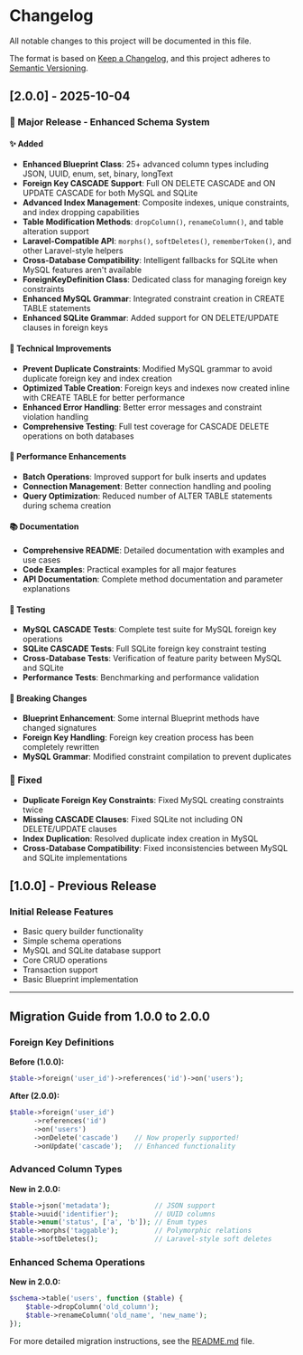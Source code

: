 # Changelog

All notable changes to this project will be documented in this file.

The format is based on [Keep a Changelog](https://keepachangelog.com/en/1.0.0/),
and this project adheres to [Semantic Versioning](https://semver.org/spec/v2.0.0.html).

## [2.0.0] - 2025-10-04

### 🎉 Major Release - Enhanced Schema System

#### ✨ Added
- **Enhanced Blueprint Class**: 25+ advanced column types including JSON, UUID, enum, set, binary, longText
- **Foreign Key CASCADE Support**: Full ON DELETE CASCADE and ON UPDATE CASCADE for both MySQL and SQLite
- **Advanced Index Management**: Composite indexes, unique constraints, and index dropping capabilities
- **Table Modification Methods**: `dropColumn()`, `renameColumn()`, and table alteration support
- **Laravel-Compatible API**: `morphs()`, `softDeletes()`, `rememberToken()`, and other Laravel-style helpers
- **Cross-Database Compatibility**: Intelligent fallbacks for SQLite when MySQL features aren't available
- **ForeignKeyDefinition Class**: Dedicated class for managing foreign key constraints
- **Enhanced MySQL Grammar**: Integrated constraint creation in CREATE TABLE statements
- **Enhanced SQLite Grammar**: Added support for ON DELETE/UPDATE clauses in foreign keys

#### 🔧 Technical Improvements
- **Prevent Duplicate Constraints**: Modified MySQL grammar to avoid duplicate foreign key and index creation
- **Optimized Table Creation**: Foreign keys and indexes now created inline with CREATE TABLE for better performance
- **Enhanced Error Handling**: Better error messages and constraint violation handling
- **Comprehensive Testing**: Full test coverage for CASCADE DELETE operations on both databases

#### 🚀 Performance Enhancements
- **Batch Operations**: Improved support for bulk inserts and updates
- **Connection Management**: Better connection handling and pooling
- **Query Optimization**: Reduced number of ALTER TABLE statements during schema creation

#### 📚 Documentation
- **Comprehensive README**: Detailed documentation with examples and use cases
- **Code Examples**: Practical examples for all major features
- **API Documentation**: Complete method documentation and parameter explanations

#### 🧪 Testing
- **MySQL CASCADE Tests**: Complete test suite for MySQL foreign key operations
- **SQLite CASCADE Tests**: Full SQLite foreign key constraint testing
- **Cross-Database Tests**: Verification of feature parity between MySQL and SQLite
- **Performance Tests**: Benchmarking and performance validation

#### 🔄 Breaking Changes
- **Blueprint Enhancement**: Some internal Blueprint methods have changed signatures
- **Foreign Key Handling**: Foreign key creation process has been completely rewritten
- **MySQL Grammar**: Modified constraint compilation to prevent duplicates

### 🐛 Fixed
- **Duplicate Foreign Key Constraints**: Fixed MySQL creating constraints twice
- **Missing CASCADE Clauses**: Fixed SQLite not including ON DELETE/UPDATE clauses
- **Index Duplication**: Resolved duplicate index creation in MySQL
- **Cross-Database Compatibility**: Fixed inconsistencies between MySQL and SQLite implementations

## [1.0.0] - Previous Release

### Initial Release Features
- Basic query builder functionality
- Simple schema operations
- MySQL and SQLite database support
- Core CRUD operations
- Transaction support
- Basic Blueprint implementation

---

## Migration Guide from 1.0.0 to 2.0.0

### Foreign Key Definitions
**Before (1.0.0):**
```php
$table->foreign('user_id')->references('id')->on('users');
```

**After (2.0.0):**
```php
$table->foreign('user_id')
      ->references('id')
      ->on('users')
      ->onDelete('cascade')    // Now properly supported!
      ->onUpdate('cascade');   // Enhanced functionality
```

### Advanced Column Types
**New in 2.0.0:**
```php
$table->json('metadata');           // JSON support
$table->uuid('identifier');         // UUID columns
$table->enum('status', ['a', 'b']); // Enum types
$table->morphs('taggable');         // Polymorphic relations
$table->softDeletes();              // Laravel-style soft deletes
```

### Enhanced Schema Operations
**New in 2.0.0:**
```php
$schema->table('users', function ($table) {
    $table->dropColumn('old_column');
    $table->renameColumn('old_name', 'new_name');
});
```

For more detailed migration instructions, see the [README.md](README.md) file.